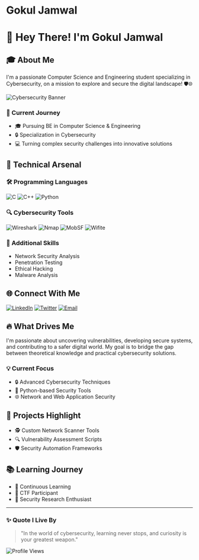 # Gokul Jamwal
# 👋 Hey There! I'm Gokul Jamwal

## 🎓 About Me
I'm a passionate Computer Science and Engineering student specializing in Cybersecurity, on a mission to explore and secure the digital landscape! 🛡️🌐

![Cybersecurity Banner](https://img.shields.io/badge/Cybersecurity-Enthusiast-red?style=for-the-badge&logo=hackaday)

### 🚀 Current Journey
- 🎓 Pursuing BE in Computer Science & Engineering
- 🔒 Specialization in Cybersecurity
- 💻 Turning complex security challenges into innovative solutions

## 💪 Technical Arsenal

### 🛠️ Programming Languages
![C](https://img.shields.io/badge/C-00599C?style=for-the-badge&logo=c&logoColor=white)
![C++](https://img.shields.io/badge/C++-00599C?style=for-the-badge&logo=c%2B%2B&logoColor=white)
![Python](https://img.shields.io/badge/Python-3776AB?style=for-the-badge&logo=python&logoColor=white)

### 🔍 Cybersecurity Tools
![Wireshark](https://img.shields.io/badge/Wireshark-1679A7?style=for-the-badge&logo=wireshark&logoColor=white)
![Nmap](https://img.shields.io/badge/Nmap-4B0082?style=for-the-badge&logo=nmap&logoColor=white)
![MobSF](https://img.shields.io/badge/MobSF-FF6F61?style=for-the-badge&logo=security&logoColor=white)
![Wifite](https://img.shields.io/badge/Wifite-006400?style=for-the-badge&logo=wifi&logoColor=white)

### 🌟 Additional Skills
- Network Security Analysis
- Penetration Testing
- Ethical Hacking
- Malware Analysis

## 🌐 Connect With Me
[![LinkedIn](https://img.shields.io/badge/LinkedIn-0077B5?style=for-the-badge&logo=linkedin&logoColor=white)](https://www.linkedin.com/in/gokulj14)
[![Twitter](https://img.shields.io/badge/Twitter-1DA1F2?style=for-the-badge&logo=twitter&logoColor=white)](https://twitter.com/GOKULJ01)
[![Email](https://img.shields.io/badge/Email-D14836?style=for-the-badge&logo=gmail&logoColor=white)](mailto:gokul.jamwal2011@gmail.com)

## 🔥 What Drives Me
I'm passionate about uncovering vulnerabilities, developing secure systems, and contributing to a safer digital world. My goal is to bridge the gap between theoretical knowledge and practical cybersecurity solutions.

### 💡 Current Focus
- 🔒 Advanced Cybersecurity Techniques
- 🐍 Python-based Security Tools
- 🌐 Network and Web Application Security

## 🚧 Projects Highlight
- 🕵️ Custom Network Scanner Tools
- 🔍 Vulnerability Assessment Scripts
- 🛡️ Security Automation Frameworks

## 📚 Learning Journey
- 🎯 Continuous Learning
- 🧠 CTF Participant
- 🔬 Security Research Enthusiast

---

### ✨ Quote I Live By
> "In the world of cybersecurity, learning never stops, and curiosity is your greatest weapon." 

![Profile Views](https://komarev.com/ghpvc/?username=yourgithubusername&color=green)


